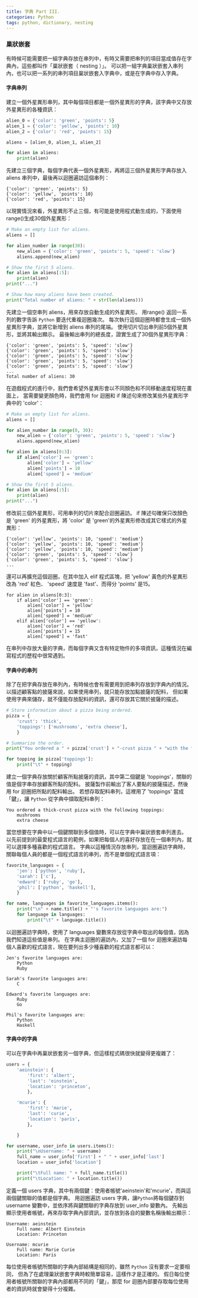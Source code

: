 ```yaml
---
title: 字典 Part III.
categories: Python
tags: python, dictionary, nesting
---
```

### 巢狀嵌套
有時候可能需要把一組字典存放在串列中，有時又需要把串列的項目當成值存在字典內，這些都叫作「巢狀嵌套（ nesting ）」。
可以把一組字典巢狀嵌套入串列內，也可以把一系列的串列項目巢狀嵌套入字典中，或是在字典中存入字典。

#### 字典串列

<!-- more -->

建立一個外星異形串列，其中每個項目都是一個外星異形的字典，該字典中又存放外星異形的各種資訊：
```python
alien_0 = {'color': 'green', 'points': 5}
alien_1 = {'color': 'yellow', 'points': 10}
alien_2 = {'color': 'red', 'points': 15}

aliens = [alien_0, alien_1, alien_2]

for alien in aliens:
    print(alien)
```
先建立三個字典，每個字典代表一個外星異形，再將這三個外星異形字典存放入 aliens 串列中，最後再以迴圈遍訪這個串列：
```text
{'color': 'green', 'points': 5}
{'color': 'yellow', 'points': 10}
{'color': 'red', 'points': 15}
```
以現實情況來看，外星異形不止三個，有可能是使用程式動生成的，下面使用 range()生成30個外星異形：
```python
# Make an empty list for aliens.
aliens = []

for alien_number in range(30):
    new_alien = {'color': 'green', 'points': 5, 'speed': 'slow'}
    aliens.append(new_alien)

# Show the first 5 aliens.
for alien in aliens[:5]:
    print(alien)
print("...")

# Show how many aliens have been created.
print("Total number of aliens: " + str(len(aliens)))
```
先建立一個空串列 aliens，用來存放自動生成的外星異形。
用range() 返回一系列的數字告訴 `Python` 要迭代重複迴圈幾次。
每次執行這個迴圈時都會生成一個外星異形字典，並將它新增到 aliens 串列的尾端。
使用切片切出串列前5個外星異形，並將其輸出顯示。
最後輸出串列的總長度，證實生成了30個外星異形字典：
```text
{'color': 'green', 'points': 5, 'speed': 'slow'}
{'color': 'green', 'points': 5, 'speed': 'slow'}
{'color': 'green', 'points': 5, 'speed': 'slow'}
{'color': 'green', 'points': 5, 'speed': 'slow'}
{'color': 'green', 'points': 5, 'speed': 'slow'}
...
Total number of aliens: 30
```
在遊戲程式的進行中，我們會希望外星異形會以不同顏色和不同移動速度程現在畫面上，
當需要變更顏色時，我們會用 for 迴圈和 if 陳述句來修改某些外星異形字典中的 'color'：
```python
# Make an empty list for aliens.
aliens = []

for alien_number in range(0, 30):
    new_alien = {'color': 'green', 'points': 5, 'speed': 'slow'}
    aliens.append(new_alien)

for alien in aliens[0:3]:
    if alien['color'] == 'green':
        alien['color'] = 'yellow'
        alien['points'] = 10
        alien['speed'] = 'medium'

# Show the first 5 aliens.
for alien in aliens[:5]:
    print(alien)
print("...")
```
修改前三個外星異形，可用串列的切片來配合迴圈遍訪。
if 陳述句確保只改顏色是 'green' 的外星異形，將 'color' 是 'green'的外星異形修改成其它樣式的外星異形：
```text
{'color': 'yellow', 'points': 10, 'speed': 'medium'}
{'color': 'yellow', 'points': 10, 'speed': 'medium'}
{'color': 'yellow', 'points': 10, 'speed': 'medium'}
{'color': 'green', 'points': 5, 'speed': 'slow'}
{'color': 'green', 'points': 5, 'speed': 'slow'}
...
```
還可以再擴充這個迴圈，在其中加入 elif 程式區塊，把 'yellow' 黃色的外星異形改為 'red' 紅色、
'speed' 速度是 'fast'、而得分 'points' 是15。
```text
for alien in aliens[0:3]:
    if alien['color'] == 'green':
        alien['color'] = 'yellow'
        alien['points'] = 10
        alien['speed'] = 'medium'
    elif alien['color'] == 'yellow':
        alien['color'] = 'red'
        alien['points'] = 15
        alien['speed'] = 'fast'
```
在串列中存放大量的字典，而每個字典又含有特定物件的多項資訊，這種情況在編寫程式的歷程中很常遇到。

#### 字典中的串列
除了在把字典存放在串列內，有時候也會有需要用到把串列存放到字典內的情況。
以描述顧客點的披薩來說，如果使用串列，就只能存放加點披薩的配料，
但如果使用字典來儲存，就不僅能存放配料的資訊，還可存放其它關於披薩的描述。
```python
# Store information about a pizza being ordered.
pizza = {
    'crust': 'thick',
    'toppings': ['mushrooms', 'extra cheese'],
    }

# Summarize the order.
print("You ordered a " + pizza['crust'] + "-crust pizza " + "with the following toppings:")

for topping in pizza['toppings']:
    print("\t" + topping)
```
建立一個字典存放關於顧客所點披薩的資訊，其中第二個鍵是 'toppings'，關聯的值是個字串存放顧客所點的配料。
披薩製作前輸出了客人要點的披薩描述，然後用 for 迴圈把所點的配料輸出。
若想存取配料串列，這裡用了 'toppings' 當成「鍵」，讓 `Python` 從字典中擷取配料串列：
```text
You ordered a thick-crust pizza with the following toppings:
	mushrooms
	extra cheese
```
當您想要在字典中以一個鍵關聯到多個值時，可以在字典中巢狀嵌套串列進去。
以先前提到的最愛程式語言的範例，如果把每個人的喜好存放在在一個串列內，就可以選擇多種喜歡的程式語言。
字典以這種情況存放串列，當迴圈遍訪字典時，關聯每個人員的都是一個程式語言的串列，而不是單個程式語言項：
```python
favorite_languages = {
    'jen': ['python', 'ruby'],
    'sarah': ['c'],
    'edward': ['ruby', 'go'],
    'phil': ['python', 'haskell'],
    }

for name, languages in favorite_languages.items():
    print("\n" + name.title() + "'s favorite languages are:")
    for language in languages:
        print("\t" + language.title())
```
以迴圈遍訪字典時，使用了 languages 變數來存放從字典中取出的每個值，因為我們知道這些值是串列。
在字典主迴圈的遍訪內，又加了一個 for 迴圈來遍訪每個人喜歡的程式語言，現在要列出多少種喜歡的程式語言都可以：
```text
Jen's favorite languages are:
	Python
	Ruby

Sarah's favorite languages are:
	C

Edward's favorite languages are:
	Ruby
	Go

Phil's favorite languages are:
	Python
	Haskell
```

#### 字典中的字典
可以在字典中再巢狀嵌套另一個字典，但這樣程式碼很快就變得更複雜了：
```python
users = {
    'aeinstein': {
        'first': 'albert',
        'last': 'einstein',
        'location': 'princeton',
        },

    'mcurie': {
        'first': 'marie',
        'last': 'curie',
        'location': 'paris',
        },

    }

for username, user_info in users.items():
    print("\nUsername: " + username)
    full_name = user_info['first'] + " " + user_info['last']
    location = user_info['location']

    print("\tFull name: " + full_name.title())
    print("\tLocation: " + location.title())
```
定義一個 users 字典，其中有兩個鍵：使用者帳號'aeinstein'和'mcurie'，而與這兩個鍵關聯的值都是個字典。
用迴圈遍訪 users 字典，讓`Python`將每個鍵存到 username 變數中，並依序將與鍵關聯的字典存放到 user_info 變數內。
先輸出顯示使用者帳號，再來存取字典內部資訊，並存放到各自的變數名稱後輸出顯示：
```text
Username: aeinstein
	Full name: Albert Einstein
	Location: Princeton

Username: mcurie
	Full name: Marie Curie
	Location: Paris
```
每位使用者帳號所關聯的字典內部結構是相同的，雖然 `Python` 沒有要求一定要相同，
但為了在處理巢狀嵌套字典時較簡單容易，這樣作才是正確的。
假日每位使用者帳號所關聯的字典內部都用不同的「鍵」，那麼 for 迴圈內部要存取每位使用者的資訊時就會變得十分複雜。
